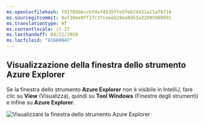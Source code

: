 ```yaml
---
ms.openlocfilehash: f91785b6ccbfda74535ffe5feb74431a11af6716
ms.sourcegitcommit: 0af39ee9ff27c37ceeeb28ea9d51e32995989591
ms.translationtype: HT
ms.contentlocale: it-IT
ms.lasthandoff: 04/21/2020
ms.locfileid: "81669947"
---
```

## <a name="displaying-the-azure-explorer-tool-window"></a>Visualizzazione della finestra dello strumento Azure Explorer

Se la finestra dello strumento **Azure Explorer** non è visibile in IntelliJ, fare clic su **View** (Visualizza), quindi su **Tool Windows** (Finestre degli strumenti) e infine su **Azure Explorer**.

![Visualizzare la finestra dello strumento Azure Explorer](../media/show-azure-explorer/show-az-exp-01.png)

